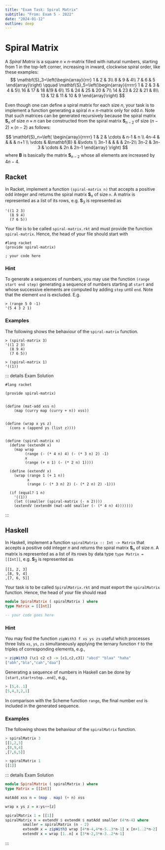 ```yaml
---
title: "Exam Task: Spiral Matrix"
subtitle: "From: Exam 5 - 2022"
date: "2024-01-12"
outline: deep
---
```


# Spiral Matrix

A *Spiral Matrix* is a square $n\times n$-matrix filled with natural numbers,
starting from $1$ in the top-left corner, increasing in inward, clockwise spiral order, like these examples:
$$
\mathbf{S}_3=\left(\begin{array}{rrr}
  1 & 2 & 3\\
  8 & 9 & 4\\
  7 & 6 & 5
\end{array}\right)
\qquad
\mathbf{S}_5=\left(\begin{array}{rrrrr}
  1 & 2 & 3 & 4 & 5\\
  16 & 17 & 18 &19 & 6\\
  15 & 24 & 25 & 20 & 7\\
  14 & 23 & 22 & 21 & 8\\
  13 & 12 & 11 & 10 & 9
\end{array}\right)
$$

Even though one can define a spiral matrix for each size $n$, your task is to implement a function generating
a spiral $n\times n$-matrix only for odd $n$. Note that such matrices can be generated recursively because
the spiral matrix $\mathbf{S}_n$ of size $n\times n$ can be constructed from the spiral matrix $\mathbf{S}_{n-2}$
of size $(n-2)\times(n-2)$ as follows:

$$
\mathbf{S}_n=\left(
  \begin{array}{rrrrr}
    1 & 2 & \cdots & n-1 & n \\
    4n-4 &  &  &  & n+1 \\
    \vdots & &\mathbf{B} & &\vdots \\
    3n-1 &  &  &   & 2n-2\\
    3n-2 & 3n-3 & \cdots & 2n & 2n-1
  \end{array}
\right)
$$
where $\mathbf{B}$ is basically the matrix $\mathbf{S}_{n-2}$ whose all elements are increased by $4n-4$.

## Racket

In Racket, implement a function `(spiral-matrix n)` that accepts a positive odd integer
and returns the spiral matrix $\mathbf{S}_n$ of size `n`.
A matrix is represented as a list of its rows, e.g. $\mathbf{S}_3$ is represented as
```racket
'((1 2 3)
  (8 9 4)
  (7 6 5))
```

Your file is to be called `spiral-matrix.rkt` and must provide the function `spiral-matrix`.
Hence, the head of your file should start with
```racket
#lang racket
(provide spiral-matrix)

; your code here
```

### Hint
To generate a sequences of numbers, you may use the function `(range start end step)` generating
a sequence of numbers starting at `start` and whose successive elements are computed by adding
`step` until `end`. Note that the element `end` is excluded. E.g.
```racket
> (range 5 0 -1)
'(5 4 3 2 1)
```

### Examples
The following shows the behaviour of the `spiral-matrix` function.

```racket
> (spiral-matrix 3)
'((1 2 3)
  (8 9 4)
  (7 6 5))
```

```racket
> (spiral-matrix 1)
'((1))
```

::: details Exam Solution
```racket
#lang racket

(provide spiral-matrix)


(define (mat-add xss n)
	(map (curry map (curry + n)) xss))


(define (wrap x ys z)
  (cons x (append ys (list z))))


(define (spiral-matrix n)
  (define (extendH x)
    (map wrap
         (range (- (* 4 n) 4) (- (* 3 n) 2) -1)
         x
         (range (+ n 1) (- (* 2 n) 1))))

  (define (extendV x)
    (wrap (range 1 (+ 1 n))
          x
          (range (- (* 3 n) 2) (- (* 2 n) 2) -1)))

  (if (equal? 1 n)
    '((1))
    (let ((smaller (spiral-matrix (- n 2))))
	(extendV (extendH (mat-add smaller (- (* 4 n) 4)))))))
```
:::

## Haskell

In Haskell, implement a function `spiralMatrix :: Int -> Matrix` that accepts a positive odd integer
$n$ and returns the spiral matrix $\mathbf{S}_n$ of size $n$.
A matrix is represented as a list of its rows by data type
`type Matrix = [[Int]]`, e.g. $\mathbf{S}_3$ is represented as
```racket
[[1, 2, 3]
,[8, 9, 4]
,[7, 6, 5]]
```


Your task is to be called `SpiralMatrix.rkt` and must export the `spiralMatrix`
function.
Hence, the head of your file should read

```haskell
module SpiralMatrix ( spiralMatrix ) where
type Matrix = [[Int]]

-- your code goes here
```

### Hint
You may find the function `zipWith3 f xs ys zs` useful which processes three lists
`xs`, `ys`, `zs` simultaneously applying the ternary function `f` to
the triples of corresponding elements, e.g.,
```haskell
> zipWith3 (\c1 c2 c3 -> [c1,c2,c3]) "abcd" "blaa" "haha"
["abh","bla","cah","daa"]
```

Generating a sequence of numbers in Haskell can be done by `[start,start+step..end]`, e.g.,
```haskell
> [5,4..1]
[5,4,3,2,1]
```
In comparison with the Scheme function `range`, the final number `end` is included
in the generated sequence.

### Examples
The following shows the behaviour of the `spiralMatrix` function.

```haskell
> spiralMatrix 3
[[1,2,3]
,[8,9,4]
,[7,6,5]]
```

```haskell
> spiralMatrix 1
[[1]]
```

::: details Exam Solution
```haskell
module SpiralMatrix ( spiralMatrix ) where
type Matrix = [[Int]]

matAdd xss n = (map . map) (+ n) xss

wrap x ys z = x:ys++[z]

spiralMatrix 1 = [[1]]
spiralMatrix n = extendV $ extendH $ matAdd smaller (4*n-4) where
        smaller = spiralMatrix (n - 2)
        extendH x = zipWith3 wrap [4*n-4,4*n-5..3*n-1] x [n+1..2*n-2]
        extendV x = wrap [1..n] x [3*n-2,3*n-3..2*n-1]
```
:::
